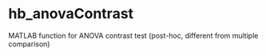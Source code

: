 # hb_anovaContrast
MATLAB function for ANOVA contrast test (post-hoc, different from multiple comparison)

